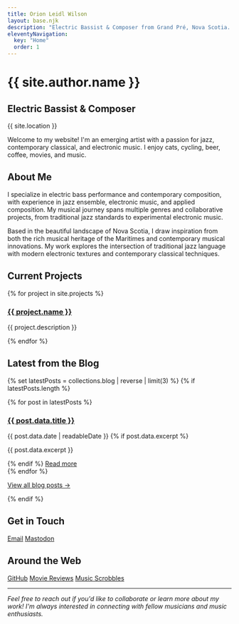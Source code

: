 ```yaml
---
title: Orion Leidl Wilson
layout: base.njk
description: "Electric Bassist & Composer from Grand Pré, Nova Scotia. Specializing in jazz, contemporary classical, and electronic music."
eleventyNavigation:
  key: "Home"
  order: 1
---
```


# {{ site.author.name }}

## Electric Bassist & Composer

{{ site.location }}

Welcome to my website! I'm an emerging artist with a passion for jazz, contemporary classical, and electronic music. I enjoy cats, cycling, beer, coffee, movies, and music.

## About Me

I specialize in electric bass performance and contemporary composition, with experience in jazz ensemble, electronic music, and applied composition. My musical journey spans multiple genres and collaborative projects, from traditional jazz standards to experimental electronic music.

Based in the beautiful landscape of Nova Scotia, I draw inspiration from both the rich musical heritage of the Maritimes and contemporary musical innovations. My work explores the intersection of traditional jazz language with modern electronic textures and contemporary classical techniques.

## Current Projects

<div class="projects-list">
{% for project in site.projects %}
  <div>
    <h3><a href="{{ project.url }}" target="_blank" rel="noopener">{{ project.name }}</a></h3>
    <p>{{ project.description }}</p>
  </div>
{% endfor %}
</div>

## Latest from the Blog

{% set latestPosts = collections.blog | reverse | limit(3) %}
{% if latestPosts.length %}
<div class="latest-blog-posts">
{% for post in latestPosts %}
  <article class="blog-post-preview">
    <h3><a href="{{ post.url }}">{{ post.data.title }}</a></h3>
    <time datetime="{{ post.data.date | date('Y-m-d') }}" class="post-date">
      {{ post.data.date | readableDate }}
    </time>
    {% if post.data.excerpt %}
      <p>{{ post.data.excerpt }}</p>
    {% endif %}
    <a href="{{ post.url }}" class="read-more">Read more</a>
  </article>
{% endfor %}
</div>
<p><a href="/blog/" class="read-more">View all blog posts →</a></p>
{% endif %}

## Get in Touch

<div class="contact-links">
  <a href="mailto:{{ site.author.email }}" target="_blank" rel="noopener">Email</a>
  <a href="{{ site.social.mastodon }}" target="_blank" rel="noopener me">Mastodon</a>
</div>

## Around the Web

<div class="contact-links">
  <a href="{{ site.social.github }}" target="_blank" rel="noopener">GitHub</a>
  <a href="{{ site.social.letterboxd }}" target="_blank" rel="noopener">Movie Reviews</a>
  <a href="{{ site.social.listenbrainz }}" target="_blank" rel="noopener">Music Scrobbles</a>
</div>

---

*Feel free to reach out if you'd like to collaborate or learn more about my work! I'm always interested in connecting with fellow musicians and music enthusiasts.*

